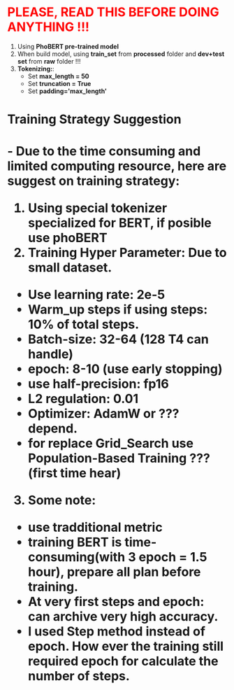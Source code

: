 <h1 style="color:red;"><b>PLEASE, READ THIS BEFORE DOING ANYTHING !!!</b></h1>

1. Using **PhoBERT pre-trained model**
2. When build model, using **train_set** from **processed** folder and **dev+test set** from **raw** folder !!!
3. **Tokenizing:**: 
   - Set **max_length = 50**
   - Set **truncation = True**
   - Set **padding='max_length'**


<h1>Training Strategy Suggestion<h1> 
- Due to the time consuming and limited computing resource, here are suggest on training strategy:

1. Using special tokenizer specialized for BERT, if posible use phoBERT
2. Training Hyper Parameter: Due to small dataset.
- Use learning rate: 2e-5
- Warm_up steps if using steps: 10% of total steps.
- Batch-size: 32-64 (128 T4 can handle)
- epoch: 8-10 (use early stopping)
- use half-precision: fp16
- L2 regulation: 0.01 
- Optimizer: AdamW or ??? depend.
- for replace Grid_Search use Population-Based Training ??? (first time hear)

3. Some note: 
- use tradditional metric
- training BERT is time-consuming(with 3 epoch = 1.5 hour), prepare all plan before training.
- At very first steps and epoch: can archive very high accuracy.
- I used Step method instead of epoch. How ever the training still required epoch for calculate the number of steps.


